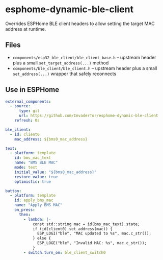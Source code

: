 # esphome-dynamic-ble-client

Overrides ESPHome BLE client headers to allow setting the target MAC address at runtime.

## Files

- `components/esp32_ble_client/ble_client_base.h` – upstream header plus a small `set_target_address(...)` method
- `components/ble_client/ble_client.h` – upstream header plus a small `set_address(...)` wrapper that safely reconnects

## Use in ESPHome

```yaml
external_components:
  - source:
      type: git
      url: https://github.com/InvaderTor/esphome-dynamic-ble-client
    refresh: 0s

ble_client:
  - id: client0
    mac_address: ${bms0_mac_address}

text:
  - platform: template
    id: bms_mac_text
    name: "BMS BLE MAC"
    mode: text
    initial_value: "${bms0_mac_address}"
    restore_value: true
    optimistic: true

button:
  - platform: template
    id: apply_bms_mac
    name: "Apply BMS MAC"
    on_press:
      then:
        - lambda: |-
            const std::string mac = id(bms_mac_text).state;
            if (id(client0).set_address(mac)) {
              ESP_LOGI("ble", "MAC updated to %s", mac.c_str());
            } else {
              ESP_LOGE("ble", "Invalid MAC: %s", mac.c_str());
            }
        - switch.turn_on: ble_client_switch0
